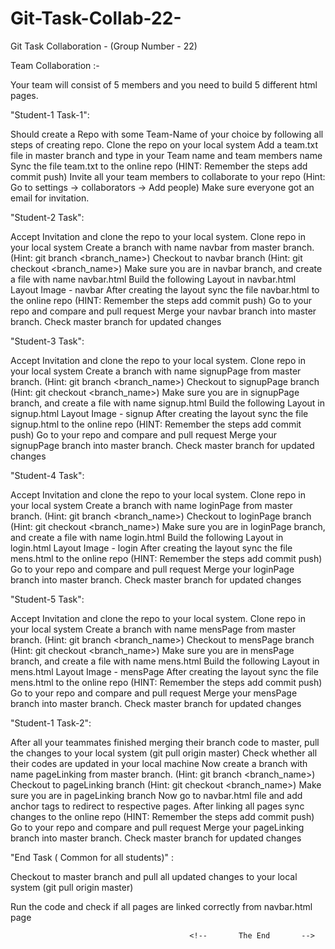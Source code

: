 
# Git-Task-Collab-22-
Git Task Collaboration -  (Group Number - 22)


Team Collaboration :-

Your team will consist of 5 members and you need to build 5 different html pages.

"Student-1 Task-1":

Should create a Repo with some Team-Name of your choice by following all steps of creating repo.
Clone the repo on your local system
Add a team.txt file in master branch and type in your Team name and team members name
Sync the file team.txt to the online repo (HINT: Remember the steps add commit push)
Invite all your team members to collaborate to your repo (Hint: Go to settings → collaborators → Add people)
Make sure everyone got an email for invitation.


"Student-2 Task":

Accept Invitation and clone the repo to your local system.
Clone repo in your local system
Create a branch with name navbar from master branch. (Hint: git branch <branch_name>)
Checkout to navbar branch (Hint: git checkout <branch_name>)
Make sure you are in navbar branch, and create a file with name navbar.html
Build the following Layout in navbar.html
Layout Image - navbar
After creating the layout sync the file navbar.html to the online repo (HINT: Remember the steps add commit push)
Go to your repo and compare and pull request
Merge your navbar branch into master branch.
Check master branch for updated changes


"Student-3 Task":

Accept Invitation and clone the repo to your local system.
Clone repo in your local system
Create a branch with name signupPage from master branch. (Hint: git branch <branch_name>)
Checkout to signupPage branch (Hint: git checkout <branch_name>)
Make sure you are in signupPage branch, and create a file with name signup.html
Build the following Layout in signup.html
Layout Image - signup
After creating the layout sync the file signup.html to the online repo (HINT: Remember the steps add commit push)
Go to your repo and compare and pull request
Merge your signupPage branch into master branch.
Check master branch for updated changes


"Student-4 Task":

Accept Invitation and clone the repo to your local system.
Clone repo in your local system
Create a branch with name loginPage from master branch. (Hint: git branch <branch_name>)
Checkout to loginPage branch (Hint: git checkout <branch_name>)
Make sure you are in loginPage branch, and create a file with name login.html
Build the following Layout in login.html
Layout Image - login
After creating the layout sync the file mens.html to the online repo (HINT: Remember the steps add commit push)
Go to your repo and compare and pull request
Merge your loginPage branch into master branch.
Check master branch for updated changes


"Student-5 Task":

Accept Invitation and clone the repo to your local system.
Clone repo in your local system
Create a branch with name mensPage from master branch. (Hint: git branch <branch_name>)
Checkout to mensPage branch (Hint: git checkout <branch_name>)
Make sure you are in mensPage branch, and create a file with name mens.html
Build the following Layout in mens.html
Layout Image - mensPage
After creating the layout sync the file mens.html to the online repo (HINT: Remember the steps add commit push)
Go to your repo and compare and pull request
Merge your mensPage branch into master branch.
Check master branch for updated changes


"Student-1 Task-2":

After all your teammates finished merging their branch code to master, pull the changes to your local system (git pull origin master)
Check whether all their codes are updated in your local machine
Now create a branch with name pageLinking from master branch. (Hint: git branch <branch_name>)
Checkout to pageLinking branch (Hint: git checkout <branch_name>)
Make sure you are in pageLinking branch
Now go to navbar.html file and add anchor tags to redirect to respective pages.
After linking all pages sync changes to the online repo (HINT: Remember the steps add commit push)
Go to your repo and compare and pull request
Merge your pageLinking branch into master branch.
Check master branch for updated changes


"End Task ( Common for all students)" :

Checkout to master branch and pull all updated changes to your local system (git pull origin master)

Run the code and check if all pages are linked correctly from navbar.html page



                                            <!--       The End       --> 




